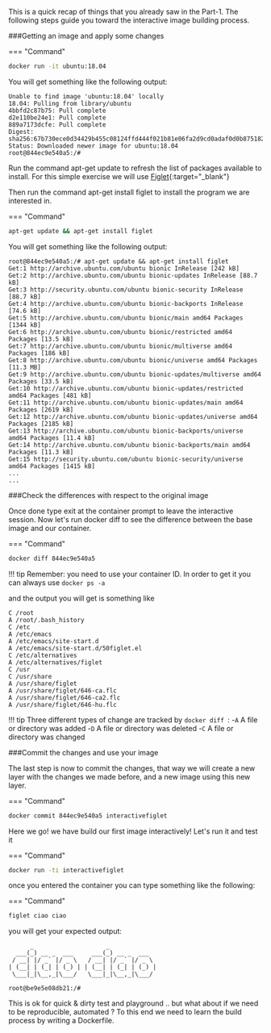 This is a quick recap of things that you already saw in the Part-1. The following steps guide you toward the interactive image building process. 

###Getting an image and apply some changes

=== "Command"
```bash
docker run -it ubuntu:18.04
```

You will get something like the following output:

```
Unable to find image 'ubuntu:18.04' locally
18.04: Pulling from library/ubuntu
4bbfd2c87b75: Pull complete 
d2e110be24e1: Pull complete 
889a7173dcfe: Pull complete 
Digest: sha256:67b730ece0d34429b455c08124ffd444f021b81e06fa2d9cd0adaf0d0b875182
Status: Downloaded newer image for ubuntu:18.04
root@844ec9e540a5:/#
```

Run the command apt-get update to refresh the list of packages available to install.
For this simple exercise we will use [Figlet](https://howtoinstall.co/en/figlet){:target="_blank"}

Then run the command apt-get install figlet to install the program we are interested in.


=== "Command"
```bash
apt-get update && apt-get install figlet
```

You will get something like the following output:

```
root@844ec9e540a5:/# apt-get update && apt-get install figlet
Get:1 http://archive.ubuntu.com/ubuntu bionic InRelease [242 kB]
Get:2 http://archive.ubuntu.com/ubuntu bionic-updates InRelease [88.7 kB]
Get:3 http://security.ubuntu.com/ubuntu bionic-security InRelease [88.7 kB]         
Get:4 http://archive.ubuntu.com/ubuntu bionic-backports InRelease [74.6 kB]                   
Get:5 http://archive.ubuntu.com/ubuntu bionic/main amd64 Packages [1344 kB]                    
Get:6 http://archive.ubuntu.com/ubuntu bionic/restricted amd64 Packages [13.5 kB]                         
Get:7 http://archive.ubuntu.com/ubuntu bionic/multiverse amd64 Packages [186 kB]                          
Get:8 http://archive.ubuntu.com/ubuntu bionic/universe amd64 Packages [11.3 MB]                           
Get:9 http://archive.ubuntu.com/ubuntu bionic-updates/multiverse amd64 Packages [33.5 kB]                 
Get:10 http://archive.ubuntu.com/ubuntu bionic-updates/restricted amd64 Packages [481 kB]
Get:11 http://archive.ubuntu.com/ubuntu bionic-updates/main amd64 Packages [2619 kB]
Get:12 http://archive.ubuntu.com/ubuntu bionic-updates/universe amd64 Packages [2185 kB]
Get:13 http://archive.ubuntu.com/ubuntu bionic-backports/universe amd64 Packages [11.4 kB]
Get:14 http://archive.ubuntu.com/ubuntu bionic-backports/main amd64 Packages [11.3 kB]
Get:15 http://security.ubuntu.com/ubuntu bionic-security/universe amd64 Packages [1415 kB]
...
...

```

###Check the differences with respect to the original image

Once done type exit at the container prompt to leave the interactive session.
Now let's run docker diff to see the difference between the base image and our container.

=== "Command"
```bash
docker diff 844ec9e540a5
```

!!! tip
    Remember: you need to use your container ID. In order to get it you can always use `docker ps -a`

and the output you will get is something like

```
C /root
A /root/.bash_history
C /etc
A /etc/emacs
A /etc/emacs/site-start.d
A /etc/emacs/site-start.d/50figlet.el
C /etc/alternatives
A /etc/alternatives/figlet
C /usr
C /usr/share
A /usr/share/figlet
A /usr/share/figlet/646-ca.flc
A /usr/share/figlet/646-ca2.flc
A /usr/share/figlet/646-hu.flc
```

!!! tip
    Three different types of change are tracked by `docker diff `:
        -`A` A file or directory was added
        -`D` A file or directory was deleted
        -`C` A file or directory was changed

###Commit the changes and use your image

The last step is now to commit the changes, that way we will create a new layer with the changes we made before, and a new image using this new layer.

=== "Command"
```bash
docker commit 844ec9e540a5 interactivefiglet
```

Here we go!  we have build our first image interactively! Let's run it and test it

=== "Command"
```bash
docker run -ti interactivefiglet 
```

once you entered the container you can type  something like the following:

=== "Command"
```bash
figlet ciao ciao 
```
you will get your expected output: 

```
      _                    _             
  ___(_) __ _  ___     ___(_) __ _  ___  
 / __| |/ _` |/ _ \   / __| |/ _` |/ _ \ 
| (__| | (_| | (_) | | (__| | (_| | (_) |
 \___|_|\__,_|\___/   \___|_|\__,_|\___/ 
                                         
root@be9e5e08db21:/#
```

This is ok for quick & dirty test and playground .. but what about if we need to be reproducible, automated ? 
To this end we need to learn the build process by writing a Dockerfile.

